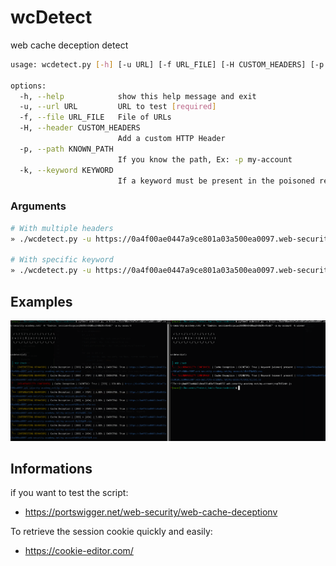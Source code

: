 # wcDetect
web cache deception detect

```bash                  
usage: wcdetect.py [-h] [-u URL] [-f URL_FILE] [-H CUSTOM_HEADERS] [-p KNOWN_PATH] [-k KEYWORD]

options:
  -h, --help            show this help message and exit
  -u, --url URL         URL to test [required]
  -f, --file URL_FILE   File of URLs
  -H, --header CUSTOM_HEADERS
                        Add a custom HTTP Header
  -p, --path KNOWN_PATH
                        If you know the path, Ex: -p my-account
  -k, --keyword KEYWORD
                        If a keyword must be present in the poisoned response, Ex: -k codejump

```
### Arguments

```bash
# With multiple headers
» ./wcdetect.py -u https://0a4f00ae0447a9ce801a03a500ea0097.web-security-academy.net/ -H "Cookie: session=OocpsiwqB6XOUkBkBDuqEHUb2BxYEvbC" -H "x-forwarded-host: toto"

# With specific keyword
» ./wcdetect.py -u https://0a4f00ae0447a9ce801a03a500ea0097.web-security-academy.net/ -H "Cookie: session=OocpsiwqB6XOUkBkBDuqEHUb2BxYEvbC" -p my-account -k wiener
```

## Examples

![example 1](./static/exemple.png)

## Informations

if you want to test the script:
- https://portswigger.net/web-security/web-cache-deceptionv

To retrieve the session cookie quickly and easily:
- https://cookie-editor.com/